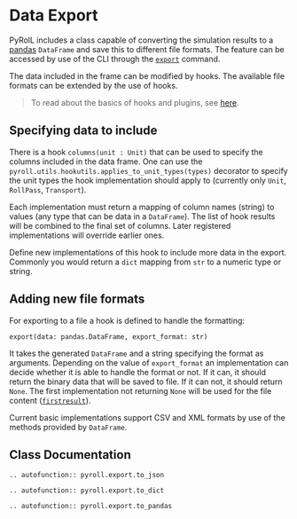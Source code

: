 # Data Export

PyRolL includes a class capable of converting the simulation results to
a [pandas](https://pandas.pydata.org/) `DataFrame` and save this to different file formats. The feature can be accessed
by use of the CLI through the [`export`](cli.md#export) command.

The data included in the frame can be modified by hooks. The available file formats can be extended by the use of hooks.

> To read about the basics of hooks and plugins, see [here](plugins.md).

## Specifying data to include

There is a hook `columns(unit : Unit)` that can be used to specify the columns included in the data frame. One can use
the `pyroll.utils.hookutils.applies_to_unit_types(types)` decorator to specify the unit types the hook implementation
should apply to (currently only `Unit`, `RollPass`, `Transport`).

Each implementation must return a mapping of column names (string) to values (any type that can be data in
a `DataFrame`). The list of hook results will be combined to the final set of columns. Later registered implementations
will override earlier ones.

Define new implementations of this hook to include more data in the export. Commonly you would return a `dict` mapping
from `str` to a numeric type or string.

## Adding new file formats

For exporting to a file a hook is defined to handle the formatting:

    export(data: pandas.DataFrame, export_format: str)

It takes the generated `DataFrame` and a string specifying the format as arguments. Depending on the value
of `export_format` an implementation can decide whether it is able to handle the format or not. If it can, it should
return the binary data that will be saved to file. If it can not, it should return `None`. The first implementation not
returning `None` will be used for the file
content ([`firstresult`](https://pluggy.readthedocs.io/en/stable/#first-result-only)).

Current basic implementations support CSV and XML formats by use of the methods provided by `DataFrame`.

## Class Documentation

```{eval-rst}
.. autofunction:: pyroll.export.to_json
```

```{eval-rst}
.. autofunction:: pyroll.export.to_dict
```

```{eval-rst}
.. autofunction:: pyroll.export.to_pandas
```